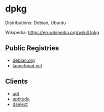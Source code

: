 # dpkg

Distributions: Debian, Ubuntu

Wikipedia: https://en.wikipedia.org/wiki/Dpkg

## Public Registries

- [debian.org](https://www.debian.org/mirror/list)
- [launchpad.net](https://launchpad.net/ubuntu)

## Clients

- [apt](https://en.wikipedia.org/wiki/APT_(Debian))
- [aptitude](https://en.wikipedia.org/wiki/Aptitude_(software))
- [dselect](https://en.wikipedia.org/wiki/Dselect)
